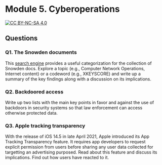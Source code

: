 # Module 5. Cyberoperations


[![CC BY-NC-SA 4.0][cc-by-nc-sa-shield]][cc-by-nc-sa]

[cc-by-nc-sa]: http://creativecommons.org/licenses/by-nc-sa/4.0/
[cc-by-nc-sa-shield]: https://img.shields.io/badge/License-CC%20BY--NC--SA%204.0-lightgrey.svg



## Questions

### Q1. The Snowden documents 
This [search engine](https://search.edwardsnowden.com) provides a useful categorization for the collection of Snowden docs. Explore a topic (e.g., Computer Network Operations, Internet content) or a codeword (e.g., XKEYSCORE) and write up a summary of the key findings along with a discussion on its implications.

### Q2. Backdoored access
Write up two lists with the main key points in favor and against the use of backdoors in security systems so that law enforcement can access otherwise protected data.

### Q3. Apple tracking transparency
With the release of iOS 14.5 in late April 2021, Apple introduced its App Tracking Transparency feature. It requires app developers to request explicit permission from users before sharing any user data collected for targetting an advertising purposed. Read about this feature and discuss its implications. Find out how users have reacted to it.
